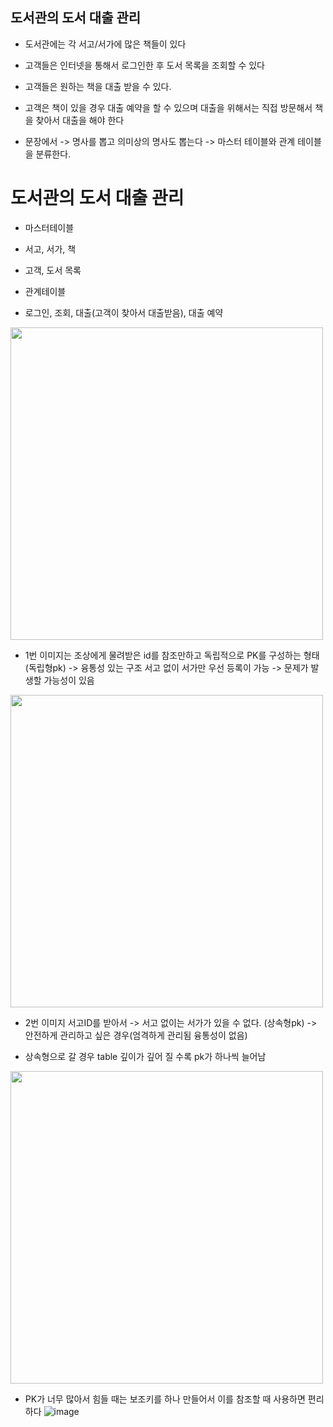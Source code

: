 ## 도서관의 도서 대출 관리

- 도서관에는 각 서고/서가에 많은 책들이 있다

- 고객들은 인터넷을 통해서 로그인한 후 도서 목록을 조회할 수 있다

- 고객들은 원하는 책을 대출 받을 수 있다.

- 고객은 책이 있을 경우 대출 예약을 할 수 있으며 대출을 위해서는 직접 방문해서 책을 찾아서 대출을 해야 한다

- 문장에서 -> 명사를 뽑고 의미상의 명사도 뽑는다 -> 마스터 테이블와 관계 테이블을 분류한다. 

# 도서관의 도서 대출 관리

- 마스터테이블

- 서고, 서가, 책

- 고객, 도서 목록

- 관계테이블

- 로그인, 조회, 대출(고객이 찾아서 대출받음), 대출 예약

<img src="http://drive.google.com/uc?export=view&id=1UlV1WRVYRLe4dKPVlt5WUGW-zCb8MJUo" width="500" height="500">

- 1번 이미지는 조상에게 물려받은 id를 참조만하고 독립적으로 PK를 구성하는 형태(독립형pk) -> 융통성 있는 구조 서고 없이 서가만 우선 등록이 가능 -> 문제가 발생할 가능성이 있음


<img src="http://drive.google.com/uc?export=view&id=1s4ANjLrSo2OI8UIDDBKOOty5Kb6xOANz" width="500" height="500">

- 2번 이미지 서고ID를 받아서  -> 서고 없이는 서가가 있을 수 없다. (상속형pk) -> 안전하게 관리하고 싶은 경우(엄격하게 관리됨 융통성이 없음)

- 상속형으로 갈 경우 table 깊이가 깊어 질 수록 pk가 하나씩 늘어남 

<img src="https://drive.google.com/file/d/1MydEDmP1HUe2xNohdpyCFdFPR1mYcfCl/view?usp=sharingz" width="500" height="500">

- PK가 너무 많아서 힘들 때는 보조키를 하나 만들어서 이를 참조할 때 사용하면 편리하다
![image](https://user-images.githubusercontent.com/79051105/117811793-f846da00-b29b-11eb-89b5-b09ef12ee289.png)








